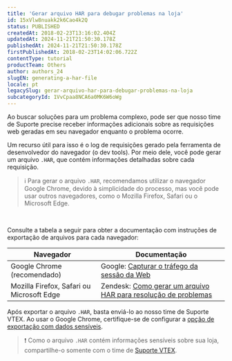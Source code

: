 ```yaml
---
title: 'Gerar arquivo HAR para debugar problemas na loja'
id: 15xVlw8nuakk2k6Cao4k2Q
status: PUBLISHED
createdAt: 2018-02-23T13:16:02.404Z
updatedAt: 2024-11-21T21:50:30.178Z
publishedAt: 2024-11-21T21:50:30.178Z
firstPublishedAt: 2018-02-23T14:02:06.722Z
contentType: tutorial
productTeam: Others
author: authors_24
slugEN: generating-a-har-file
locale: pt
legacySlug: gerar-arquivo-har-para-debugar-problemas-na-loja
subcategoryId: 1VvCpaa8NCA6a0MK6W6oWg
---
```


Ao buscar soluções para um problema complexo, pode ser que nosso time de Suporte precise receber informações adicionais sobre as requisições web geradas em seu navegador enquanto o problema ocorre.

Um recurso útil para isso é o log de requisições gerado pela ferramenta de desenvolvedor do navegador (o dev tools). Por meio dele, você pode gerar um arquivo `.HAR`, que contém informações detalhadas sobre cada requisição.

>ℹ️ Para gerar o arquivo `.HAR`, recomendamos utilizar o navegador Google Chrome, devido à simplicidade do processo, mas você pode usar outros navegadores, como o Mozilla Firefox, Safari ou o Microsoft Edge.

<br>

Consulte a tabela a seguir para obter a documentação com instruções de exportação de arquivos para cada navegador:

| **Navegador** | **Documentação** |
| ---------- | ---------- |
| Google Chrome (recomendado) | Google: [Capturar o tráfego da sessão da Web](https://support.google.com/admanager/answer/10358597?hl=pt-BR&sjid=2751223489427809764-SA) |
| Mozilla Firefox, Safari ou Microsoft Edge | Zendesk: [Como gerar um arquivo HAR para resolução de problemas](https://support.zendesk.com/hc/pt-br/articles/4408828867098-Como-gerar-um-arquivo-HAR-para-resolucao-de-problemas) |

Após exportar o arquivo `.HAR`, basta enviá-lo ao nosso time de Suporte VTEX. Ao usar o Google Chrome, certifique-se de configurar a [opção de exportação com dados sensíveis](https://developer.chrome.com/blog/new-in-devtools-130?hl=pt-br#har).

>❗ Como o arquivo `.HAR` contém informações sensíveis sobre sua loja, compartilhe-o somente com o time de [Suporte VTEX](https://help.vtex.com/pt/support).
